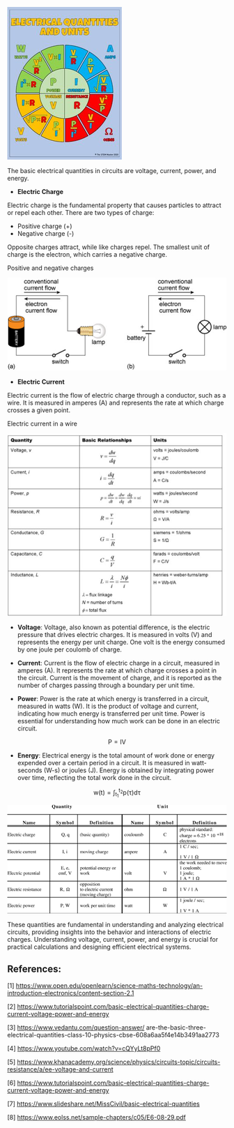 
![image](3.jpg)


The basic electrical quantities in circuits are voltage, current, power, and energy. 

- **Electric Charge**

Electric charge is the fundamental property that causes particles to attract or repel each other. There are two types of charge:

- Positive charge (+)
- Negative charge (-)

Opposite charges attract, while like charges repel. The smallest unit of charge is the electron, which carries a negative charge.

Positive and negative charges

![image](2.jpg)


- **Electric Current**

Electric current is the flow of electric charge through a conductor, such as a wire. It is measured in amperes (A) and represents the rate at which charge crosses a given point.

Electric current in a wire

![image](4.jpg)


- **Voltage**: Voltage, also known as potential difference, is the electric pressure that drives electric charges. It is measured in volts (V) and represents the energy per unit charge. One volt is the energy consumed by one joule per coulomb of charge.

- **Current**: Current is the flow of electric charge in a circuit, measured in amperes (A). It represents the rate at which charge crosses a point in the circuit. Current is the movement of charge, and it is reported as the number of charges passing through a boundary per unit time.

- **Power**: Power is the rate at which energy is transferred in a circuit, measured in watts (W). It is the product of voltage and current, indicating how much energy is transferred per unit time. Power is essential for understanding how much work can be done in an electric circuit.

$$\mathrm{P = IV}$$

- **Energy**: Electrical energy is the total amount of work done or energy expended over a certain period in a circuit. It is measured in watt-seconds (W-s) or joules (J). Energy is obtained by integrating power over time, reflecting the total work done in the circuit.

$$\mathrm{w(t) = \int_{t_{1}}^{t_{2}} p(\tau) d\tau}$$


![image](1.png)


These quantities are fundamental in understanding and analyzing electrical circuits, providing insights into the behavior and interactions of electric charges. Understanding voltage, current, power, and energy is crucial for practical calculations and designing efficient electrical systems.

## References:

[1] https://www.open.edu/openlearn/science-maths-technology/an-introduction-electronics/content-section-2.1

[2] https://www.tutorialspoint.com/basic-electrical-quantities-charge-current-voltage-power-and-energy

[3] https://www.vedantu.com/question-answer/
are-the-basic-three-electrical-quantities-class-10-physics-cbse-608a6aa5f4e14b3491aa2773

[4] https://www.youtube.com/watch?v=cQYyLt8pPf0

[5] https://www.khanacademy.org/science/physics/circuits-topic/circuits-resistance/a/ee-voltage-and-current

[6] https://www.tutorialspoint.com/basic-electrical-quantities-charge-current-voltage-power-and-energy

[7] https://www.slideshare.net/MissCivil/basic-electrical-quantities

[8] https://www.eolss.net/sample-chapters/c05/E6-08-29.pdf